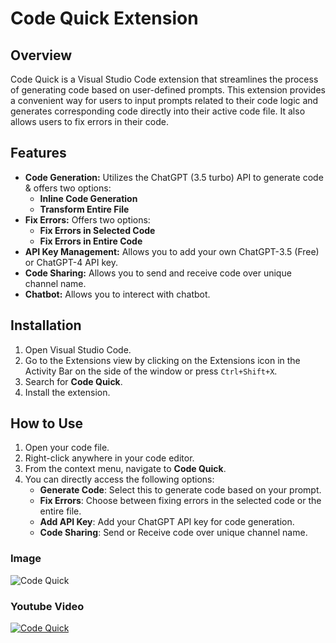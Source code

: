 # Code Quick Extension

## Overview
Code Quick is a Visual Studio Code extension that streamlines the process of generating code based on user-defined prompts. This extension provides a convenient way for users to input prompts related to their code logic and generates corresponding code directly into their active code file. It also allows users to fix errors in their code.

## Features
- **Code Generation:** Utilizes the ChatGPT (3.5 turbo) API to generate code & offers two options:
  - **Inline Code Generation**
  - **Transform Entire File**
- **Fix Errors:** Offers two options:
  - **Fix Errors in Selected Code**
  - **Fix Errors in Entire Code**
- **API Key Management:** Allows you to add your own ChatGPT-3.5 (Free) or ChatGPT-4 API key.
- **Code Sharing:** Allows you to send and receive code over unique channel name.
- **Chatbot:** Allows you to interect with chatbot.

## Installation
1. Open Visual Studio Code.
2. Go to the Extensions view by clicking on the Extensions icon in the Activity Bar on the side of the window or press `Ctrl+Shift+X`.
3. Search for **Code Quick**.
4. Install the extension.

## How to Use
1. Open your code file.
2. Right-click anywhere in your code editor.
3. From the context menu, navigate to **Code Quick**.
4. You can directly access the following options:
   - **Generate Code**: Select this to generate code based on your prompt.
   - **Fix Errors**: Choose between fixing errors in the selected code or the entire file.
   - **Add API Key**: Add your ChatGPT API key for code generation.
   - **Code Sharing**: Send or Receive code over unique channel name.

### Image
![Code Quick](https://github.com/user-attachments/assets/5f418412-971c-4a7d-9e83-fda7d13f0fbb)

### Youtube Video  
[![Code Quick](https://github.com/user-attachments/assets/6c32e3eb-a24a-4fb4-a436-7edf884e956b)](https://www.youtube.com/watch?v=jVRPsul5Cyw)
